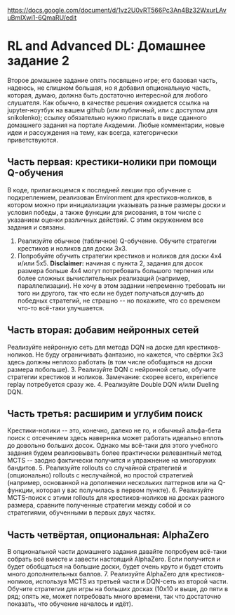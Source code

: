 https://docs.google.com/document/d/1vz2U0vRT566Pc3An4Bz32WxurLAvuBmIXwi1-6QmaRU/edit

# RL and Advanced DL: Домашнее задание 2

Второе домашнее задание опять посвящено игре; его базовая часть, надеюсь, не слишком большая, но я добавил опциональную часть, которая, думаю, должна быть достаточно интересной для любого слушателя. Как обычно, в качестве решения ожидается ссылка на jupyter-ноутбук на вашем github (или публичный, или с доступом для snikolenko); ссылку обязательно нужно прислать в виде сданного домашнего задания на портале Академии. Любые комментарии, новые идеи и рассуждения на тему, как всегда, категорически приветствуются.

## Часть первая: крестики-нолики при помощи Q-обучения
В коде, прилагающемся к последней лекции про обучение с подкреплением, реализован Environment для крестиков-ноликов, в котором можно при инициализации указывать разные размеры доски и условия победы, а также функции для рисования, в том числе с указанием оценки различных действий. С этим окружением все задания и связаны.
1. Реализуйте обычное (табличное) Q-обучение. Обучите стратегии крестиков и ноликов для доски 3х3.
2. Попробуйте обучить стратегии крестиков и ноликов для доски 4х4 и/или 5х5.
**Disclaimer:** начиная с пункта 2, задания для досок размера больше 4х4 могут потребовать большого терпения или более сложных вычислительных реализаций (например, параллелизации). Не хочу в этом задании непременно требовать ни того ни другого, так что если не будет получаться доучить до победных стратегий, не страшно -- но покажите, что со временем что-то всё-таки улучшается.

## Часть вторая: добавим нейронных сетей
Реализуйте нейронную сеть для метода DQN на доске для крестиков-ноликов. Не буду ограничивать фантазию, но кажется, что свёртки 3х3 здесь должны неплохо работать (в том числе обобщаться на доски размера побольше).
3. Реализуйте DQN с нейронной сетью, обучите стратегии крестиков и ноликов. Замечание: скорее всего, experience replay потребуется сразу же.
4. Реализуйте Double DQN и/или Dueling DQN.

## Часть третья: расширим и углубим поиск
Крестики-нолики -- это, конечно, далеко не го, и обычный альфа-бета поиск с отсечением здесь наверняка может работать идеально вплоть до довольно больших досок. Однако мы всё-таки для этого учебного задания будем реализовывать более практически релевантный метод MCTS -- заодно фактически получится и упражнение на многоруких бандитов.
5. Реализуйте rollouts со случайной стратегией и (опционально) rollouts с неслучайной, но простой стратегией (например, основанной на дополнении нескольких паттернов или на Q-функции, которая у вас получилась в первом пункте).
6. Реализуйте MCTS-поиск с этими rollouts для крестиков-ноликов на досках разного размера, сравните полученные стратегии между собой и со стратегиями, обученными в первых двух частях.

## Часть четвёртая, опциональная: AlphaZero
В опциональной части домашнего задания давайте попробуем всё-таки собрать всё вместе и завести настоящий AlphaZero. Если получится и будет обобщаться на большие доски, будет очень круто и будет стоить много дополнительных баллов.
7. Реализуйте AlphaZero для крестиков-ноликов, используя MCTS из третьей части и DQN-сеть из второй части. Обучите стратегии для игры на больших досках (10х10 и выше, до пяти в ряд; опять же, может потребовать много времени, так что достаточно показать, что обучение началось и идёт).
